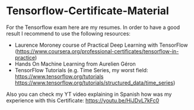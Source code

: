 # Tensorflow-Certificate-Material

For the Tensorflow exam here are my resumes. In order to have a good result I recommend to use the following resources:

- Laurence Moroney course of Practical Deep Learning with TensorFlow (https://www.coursera.org/professional-certificates/tensorflow-in-practice)
- Hands On Machine Learning from Aurelien Géron
- TensorFlow Tutorials (e.g. Time Series, my worst field: https://www.tensorflow.org/tutorials https://www.tensorflow.org/tutorials/structured_data/time_series)

Also you can check my YT video explaining in Spanish how was my experience with this Certificate: https://youtu.be/HiJDvL7kFc0
